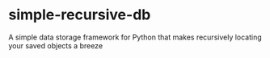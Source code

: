 # simple-recursive-db
A simple data storage framework for Python that makes recursively locating your saved objects a breeze

